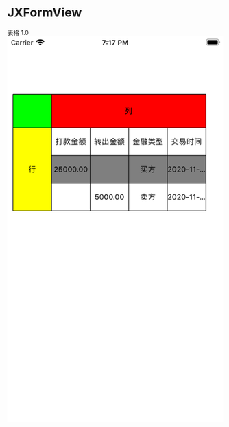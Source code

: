# JXFormView
表格 1.0
![pic](https://github.com/JiXiangY/JXFormView/blob/main/Simulator%20Screen%20Shot%20-%20iPhone%208%20-%202020-12-07%20at%2019.17.08.png)
